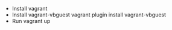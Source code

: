 - Install vagrant
- Install vagrant-vbguest vagrant plugin install vagrant-vbguest
- Run vagrant up
